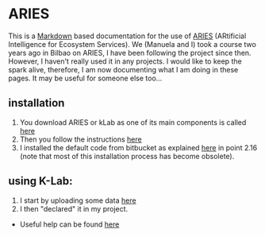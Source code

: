 # ARIES

This is a [Markdown](https://help.github.com/articles/markdown-basics/) based documentation for the use of [ARIES](http://aries.integratedmodelling.org/) (ARtificial Intelligence for Ecosystem Services). We (Manuela and I) took a course two years ago in Bilbao on ARIES, I have been  following the project since then. However, I haven't really used it in any projects. I would like to keep the spark alive, therefore, I am now documenting what I am doing in these pages. It may be useful for someone else too...

## installation
1. You download ARIES or kLab as one of its main components is called [here](https://integratedmodelling.org/collaboration/#/download)
2. Then you follow the instructions [here](https://integratedmodelling.org/confluence/display/LSD/Obtaining+and+installing+the+k.LAB+software)
3. I installed the default code from bitbucket as explained [here](https://github.com/ninbrm/ARIES/files/54150/ThinklabInstallationGuide.pdf) in point 2.16 (note that most of this installation process has become obsolete).

## using K-Lab:
1. I start by uploading some data [here](https://github.com/NINAnor/ARIES/blob/master/data.md)
2. I then "declared" it in my project.


* Useful help can be found [here](https://github.com/NINAnor/ARIES/files/54189/kLAB_help.pdf)

